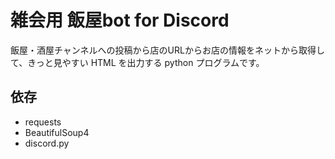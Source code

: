 # 雑会用 飯屋bot for Discord

飯屋・酒屋チャンネルへの投稿から店のURLからお店の情報をネットから取得して、きっと見やすい HTML を出力する python プログラムです。

## 依存
- requests
- BeautifulSoup4
- discord.py
